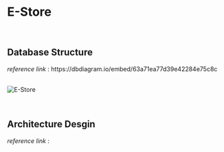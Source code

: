 # E-Store
<br>
<h2> Database Structure </h2>
 <em>reference link</em> : https://dbdiagram.io/embed/63a71ea77d39e42284e75c8c
<br>
<br>

![E-Store](https://user-images.githubusercontent.com/88606859/209450293-13f6a299-60f9-41c1-a676-4e5595ce0f12.png)

<br>

<h2> Architecture Desgin </h2>
 <em> reference link </em> : 
